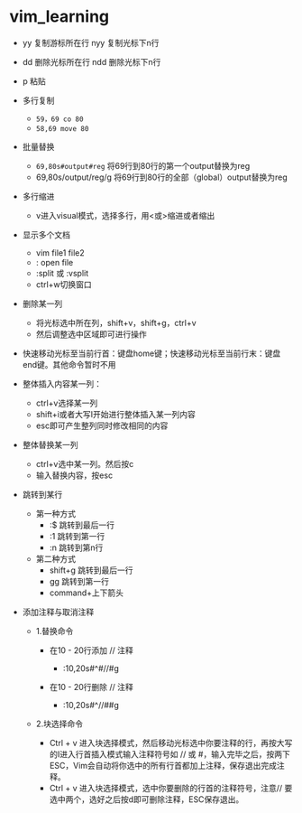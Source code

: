 # vim_learning

* yy 复制游标所在行 	nyy	复制光标下n行

* dd 删除光标所在行    ndd   删除光标下n行

* p 粘贴

* 多行复制
  * `59，69 co 80`
  * `58,69 move 80`
  
* 批量替换
  
  * `69,80s#output#reg` 将69行到80行的第一个output替换为reg
  * 69,80s/output/reg/g 将69行到80行的全部（global）output替换为reg
  
* 多行缩进
  
  * v进入visual模式，选择多行，用<或>缩进或者缩出
  
* 显示多个文档
  * vim file1 file2
  * : open file
  * :split 或 :vsplit
  * ctrl+w切换窗口
  
* 删除某一列
  * 将光标选中所在列，shift+v，shift+g，ctrl+v
  * 然后调整选中区域即可进行操作
  
* 快速移动光标至当前行首：键盘home键；快速移动光标至当前行末：键盘end键。其他命令暂时不用

* 整体插入内容某一列：
  * ctrl+v选择某一列
  * shift+i或者大写I开始进行整体插入某一列内容
  * esc即可产生整列同时修改相同的内容
  
* 整体替换某一列
  * ctrl+v选中某一列。然后按c
  * 输入替换内容，按esc
  
* 跳转到某行
  * 第一种方式
      * :$ 跳转到最后一行
      * :1 跳转到第一行
      * :n 跳转到第n行
  * 第二种方式
      * shift+g 跳转到最后一行
      * gg 跳转到第一行
      * command+上下箭头
  
* 添加注释与取消注释

  * 1.替换命令

    * 在10 - 20行添加 // 注释
      * :10,20s#^#//#g

    * 在10 - 20行删除 // 注释
      * :10,20s#^//##g

  * 2.块选择命令

    * Ctrl + v 进入块选择模式，然后移动光标选中你要注释的行，再按大写的I进入行首插入模式输入注释符号如 // 或 #，输入完毕之后，按两下ESC，Vim会自动将你选中的所有行首都加上注释，保存退出完成注释。
    * Ctrl + v 进入块选择模式，选中你要删除的行首的注释符号，注意// 要选中两个，选好之后按d即可删除注释，ESC保存退出。